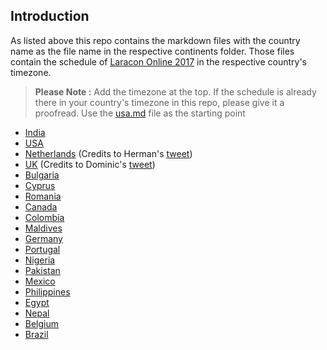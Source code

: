 ## Introduction

As listed above this repo contains the markdown files with the country name as the file name in the respective continents folder. Those files contain the schedule of [Laracon Online 2017](https://laracon.net/) in the respective country's timezone.

> **Please Note :** Add the timezone at the top. If the schedule is already there in your country's timezone in this repo, please give it a proofread. Use the [usa.md](https://github.com/introwit/laracon-online-schedule/blob/master/NorthAmerica/usa.md) file as the starting point

- [India](https://github.com/introwit/laracon-online-schedule/blob/master/Asia/india.md)
- [USA](https://github.com/introwit/laracon-online-schedule/blob/master/NorthAmerica/usa.md)
- [Netherlands](https://github.com/introwit/laracon-online-schedule/blob/master/Europe/netherlands.md) (Credits to Herman's [tweet](https://twitter.com/HermanOstendorf/status/836961061907664896))
- [UK](https://github.com/introwit/laracon-online-schedule/blob/master/Europe/uk.md) (Credits to Dominic's [tweet](https://twitter.com/haakym/status/836941063524925440))
- [Bulgaria](https://github.com/introwit/laracon-online-schedule/blob/master/Europe/bulgaria.md)
- [Cyprus](https://github.com/introwit/laracon-online-schedule/blob/master/Europe/cyprus.md)
- [Romania](https://github.com/introwit/laracon-online-schedule/blob/master/Europe/romania.md)
- [Canada](https://github.com/introwit/laracon-online-schedule/blob/master/NorthAmerica/canada.md)
- [Colombia](https://github.com/introwit/laracon-online-schedule/blob/master/SouthAmerica/colombia.md)
- [Maldives](https://github.com/introwit/laracon-online-schedule/blob/master/Asia/maldives.md)
- [Germany](https://github.com/introwit/laracon-online-schedule/blob/master/Europe/germany.md)
- [Portugal](https://github.com/introwit/laracon-online-schedule/blob/master/Europe/portugal.md)
- [Nigeria](https://github.com/introwit/laracon-online-schedule/blob/master/Africa/nigeria.md)
- [Pakistan](https://github.com/introwit/laracon-online-schedule/blob/master/Asia/pakistan.md)
- [Mexico](https://github.com/introwit/laracon-online-schedule/blob/master/NorthAmerica/mexico.md)
- [Philippines](https://github.com/introwit/laracon-online-schedule/blob/master/Asia/philippines.md)
- [Egypt](https://github.com/introwit/laracon-online-schedule/blob/master/Africa/egypt.md)
- [Nepal](https://github.com/introwit/laracon-online-schedule/blob/master/Asia/nepal.md)
- [Belgium](https://github.com/introwit/laracon-online-schedule/blob/master/Europe/belgium.md)
- [Brazil](https://github.com/introwit/laracon-online-schedule/blob/master/SouthAmerica/brazil.md)